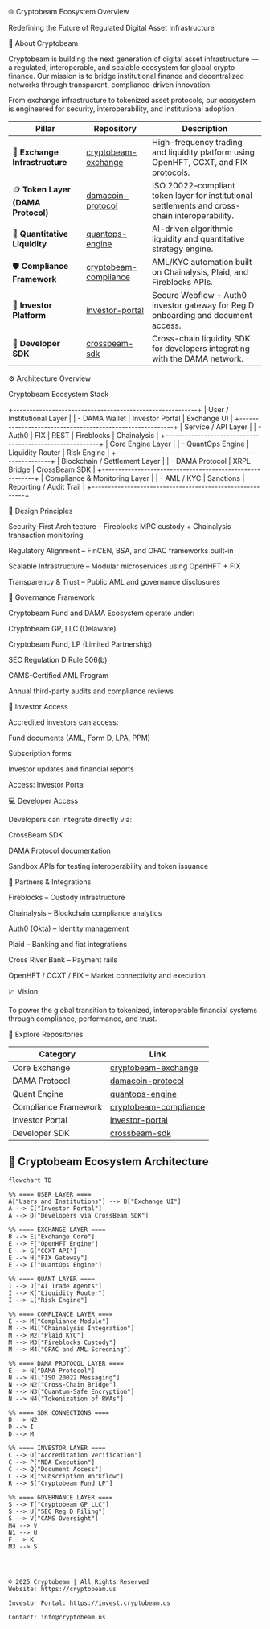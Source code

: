 🌐 Cryptobeam Ecosystem Overview

Redefining the Future of Regulated Digital Asset Infrastructure

🚀 About Cryptobeam

Cryptobeam is building the next generation of digital asset infrastructure — a regulated, interoperable, and scalable ecosystem for global crypto finance.
Our mission is to bridge institutional finance and decentralized networks through transparent, compliance-driven innovation.

From exchange infrastructure to tokenized asset protocols, our ecosystem is engineered for security, interoperability, and institutional adoption.

| Pillar                             | Repository                                                                   | Description                                                                                     |
| ---------------------------------- | ---------------------------------------------------------------------------- | ----------------------------------------------------------------------------------------------- |
| 💱 **Exchange Infrastructure**     | [cryptobeam-exchange](https://github.com/cryptobeam/cryptobeam-exchange)     | High-frequency trading and liquidity platform using OpenHFT, CCXT, and FIX protocols.           |
| 🪙 **Token Layer (DAMA Protocol)** | [damacoin-protocol](https://github.com/cryptobeam/damacoin-protocol)         | ISO 20022–compliant token layer for institutional settlements and cross-chain interoperability. |
| 🤖 **Quantitative Liquidity**      | [quantops-engine](https://github.com/cryptobeam/quantops-engine)             | AI-driven algorithmic liquidity and quantitative strategy engine.                               |
| 🛡️ **Compliance Framework**       | [cryptobeam-compliance](https://github.com/cryptobeam/cryptobeam-compliance) | AML/KYC automation built on Chainalysis, Plaid, and Fireblocks APIs.                            |
| 💼 **Investor Platform**           | [investor-portal](https://github.com/cryptobeam/investor-portal)             | Secure Webflow + Auth0 investor gateway for Reg D onboarding and document access.               |
| 🔗 **Developer SDK**               | [crossbeam-sdk](https://github.com/cryptobeam/crossbeam-sdk)                 | Cross-chain liquidity SDK for developers integrating with the DAMA network.                     |


⚙️ Architecture Overview

Cryptobeam Ecosystem Stack


  +---------------------------------------------------------+
  |                   User / Institutional Layer             |
  |   - DAMA Wallet  |  Investor Portal  |  Exchange UI      |
  +---------------------------------------------------------+
  |                   Service / API Layer                    |
  |   - Auth0  |  FIX  |  REST  |  Fireblocks  |  Chainalysis  |
  +---------------------------------------------------------+
  |                  Core Engine Layer                       |
  |   - QuantOps Engine  |  Liquidity Router  |  Risk Engine  |
  +---------------------------------------------------------+
  |                   Blockchain / Settlement Layer           |
  |   - DAMA Protocol  |  XRPL Bridge  |  CrossBeam SDK       |
  +---------------------------------------------------------+
  |                   Compliance & Monitoring Layer           |
  |   - AML / KYC  |  Sanctions  |  Reporting / Audit Trail   |
  +---------------------------------------------------------+


🧠 Design Principles

Security-First Architecture – Fireblocks MPC custody + Chainalysis transaction monitoring

Regulatory Alignment – FinCEN, BSA, and OFAC frameworks built-in

Scalable Infrastructure – Modular microservices using OpenHFT + FIX

Transparency & Trust – Public AML and governance disclosures

🧾 Governance Framework

Cryptobeam Fund and DAMA Ecosystem operate under:

Cryptobeam GP, LLC (Delaware)

Cryptobeam Fund, LP (Limited Partnership)

SEC Regulation D Rule 506(b)

CAMS-Certified AML Program

Annual third-party audits and compliance reviews

🔐 Investor Access

Accredited investors can access:

Fund documents (AML, Form D, LPA, PPM)

Subscription forms

Investor updates and financial reports

Access: Investor Portal

💻 Developer Access

Developers can integrate directly via:

CrossBeam SDK

DAMA Protocol documentation

Sandbox APIs for testing interoperability and token issuance

🤝 Partners & Integrations

Fireblocks – Custody infrastructure

Chainalysis – Blockchain compliance analytics

Auth0 (Okta) – Identity management

Plaid – Banking and fiat integrations

Cross River Bank – Payment rails

OpenHFT / CCXT / FIX – Market connectivity and execution

📈 Vision

To power the global transition to tokenized, interoperable financial systems through compliance, performance, and trust.

🧩 Explore Repositories

| Category             | Link                                                                         |
| -------------------- | ---------------------------------------------------------------------------- |
| Core Exchange        | [cryptobeam-exchange](https://github.com/cryptobeam/cryptobeam-exchange)     |
| DAMA Protocol        | [damacoin-protocol](https://github.com/cryptobeam/damacoin-protocol)         |
| Quant Engine         | [quantops-engine](https://github.com/cryptobeam/quantops-engine)             |
| Compliance Framework | [cryptobeam-compliance](https://github.com/cryptobeam/cryptobeam-compliance) |
| Investor Portal      | [investor-portal](https://github.com/cryptobeam/investor-portal)             |
| Developer SDK        | [crossbeam-sdk](https://github.com/cryptobeam/crossbeam-sdk)                 |


## 🧭 Cryptobeam Ecosystem Architecture

```mermaid
flowchart TD

%% ==== USER LAYER ====
A["Users and Institutions"] --> B["Exchange UI"]
A --> C["Investor Portal"]
A --> D["Developers via CrossBeam SDK"]

%% ==== EXCHANGE LAYER ====
B --> E["Exchange Core"]
E --> F["OpenHFT Engine"]
E --> G["CCXT API"]
E --> H["FIX Gateway"]
E --> I["QuantOps Engine"]

%% ==== QUANT LAYER ====
I --> J["AI Trade Agents"]
I --> K["Liquidity Router"]
I --> L["Risk Engine"]

%% ==== COMPLIANCE LAYER ====
E --> M["Compliance Module"]
M --> M1["Chainalysis Integration"]
M --> M2["Plaid KYC"]
M --> M3["Fireblocks Custody"]
M --> M4["OFAC and AML Screening"]

%% ==== DAMA PROTOCOL LAYER ====
E --> N["DAMA Protocol"]
N --> N1["ISO 20022 Messaging"]
N --> N2["Cross-Chain Bridge"]
N --> N3["Quantum-Safe Encryption"]
N --> N4["Tokenization of RWAs"]

%% ==== SDK CONNECTIONS ====
D --> N2
D --> I
D --> M

%% ==== INVESTOR LAYER ====
C --> O["Accreditation Verification"]
C --> P["NDA Execution"]
C --> Q["Document Access"]
C --> R["Subscription Workflow"]
R --> S["Cryptobeam Fund LP"]

%% ==== GOVERNANCE LAYER ====
S --> T["Cryptobeam GP LLC"]
S --> U["SEC Reg D Filing"]
S --> V["CAMS Oversight"]
M4 --> V
N1 --> U
F --> K
M3 --> S




© 2025 Cryptobeam | All Rights Reserved
Website: https://cryptobeam.us

Investor Portal: https://invest.cryptobeam.us

Contact: info@cryptobeam.us
